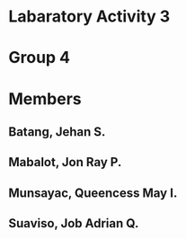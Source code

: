 # Labaratory Activity 3
# Group 4

# Members
## Batang, Jehan S.
## Mabalot, Jon Ray P.
## Munsayac, Queencess May I.
## Suaviso, Job Adrian Q. 
